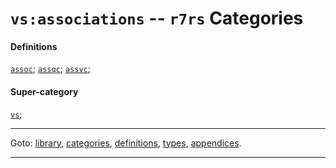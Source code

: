 

<a id='category__r7rs__vs_3a_associations'></a>

# `vs:associations` -- `r7rs` Categories


#### Definitions

[`assoc`](../../r7rs/definitions/assoc.md#definition__r7rs__assoc);
[`assqc`](../../r7rs/definitions/assqc.md#definition__r7rs__assqc);
[`assvc`](../../r7rs/definitions/assvc.md#definition__r7rs__assvc);


#### Super-category

[`vs`](../../r7rs/categories/vs.md#category__r7rs__vs);

----

Goto: [library](../../r7rs/_index.md#library__r7rs), [categories](../../r7rs/categories/_index.md#toc__r7rs__categories), [definitions](../../r7rs/definitions/_index.md#toc__r7rs__definitions), [types](../../r7rs/types/_index.md#toc__r7rs__types), [appendices](../../r7rs/appendices/_index.md#toc__r7rs__appendices).

----

